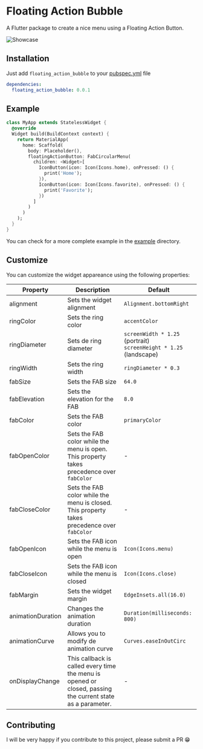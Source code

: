 # Floating Action Bubble 

A Flutter package to create a nice menu using a Floating Action Button.


![Showcase](https://i.imgur.com/ErrNnAw.gif)

## Installation

Just add `floating_action_bubble` to your [pubspec.yml](https://flutter.io/using-packages/) file

```yml
dependencies:
  floating_action_bubble: 0.0.1
```

## Example

```dart
class MyApp extends StatelessWidget {
  @override
  Widget build(BuildContext context) {
    return MaterialApp(
      home: Scaffold(
        body: Placeholder(),
        floatingActionButton: FabCircularMenu(
          children: <Widget>[
            IconButton(icon: Icon(Icons.home), onPressed: () {
              print('Home');
            }),
            IconButton(icon: Icon(Icons.favorite), onPressed: () {
              print('Favorite');
            })
          ]
        )
      )
    );
  }
}
```

You can check for a more complete example in the [example](https://github.com/Darshan0/floating_action_bubble/master/example) directory.

## Customize

You can customize the widget appareance using the following properties:

| Property  | Description | Default |
|----------|-------------|---------|
| alignment | Sets the widget alignment | `Alignment.bottomRight` |
| ringColor | Sets the ring color | `accentColor` |
| ringDiameter | Sets de ring diameter | `screenWidth * 1.25` (portrait) <br> `screenHeight * 1.25` (landscape) |
| ringWidth | Sets the ring width | `ringDiameter * 0.3` |
| fabSize | Sets the FAB size | `64.0` |
| fabElevation | Sets the elevation for the FAB | `8.0` |
| fabColor | Sets the FAB color | `primaryColor` |
| fabOpenColor | Sets the FAB color while the menu is open. This property takes precedence over `fabColor` | - |
| fabCloseColor | Sets the FAB color while the menu is closed. This property takes precedence over `fabColor` | - |
| fabOpenIcon | Sets the FAB icon while the menu is open | `Icon(Icons.menu)` |
| fabCloseIcon | Sets the FAB icon while the menu is closed | `Icon(Icons.close)` |
| fabMargin | Sets the widget margin | `EdgeInsets.all(16.0)` |
| animationDuration | Changes the animation duration | `Duration(milliseconds: 800)` |
| animationCurve | Allows you to modify de animation curve | `Curves.easeInOutCirc` |
| onDisplayChange | This callback is called every time the menu is opened or closed, passing the current state as a parameter. | - |



## Contributing

I will be very happy if you contribute to this project, please submit a PR 😁
